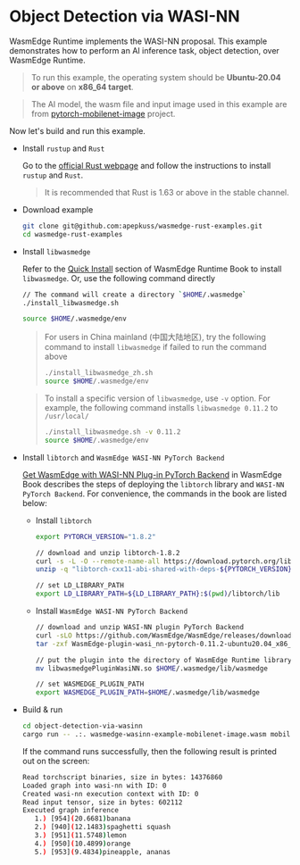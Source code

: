 # Object Detection via WASI-NN

WasmEdge Runtime implements the WASI-NN proposal. This example demonstrates how to perform an AI inference task, object detection, over WasmEdge Runtime.

> To run this example, the operating system should be **Ubuntu-20.04 or above** on **x86_64 target**.

> The AI model, the wasm file and input image used in this example are from [pytorch-mobilenet-image](https://github.com/second-state/WasmEdge-WASINN-examples/blob/master/pytorch-mobilenet-image/README.md) project.

Now let's build and run this example.

- Install `rustup` and `Rust`

  Go to the [official Rust webpage](https://www.rust-lang.org/tools/install) and follow the instructions to install `rustup` and `Rust`.

  > It is recommended that Rust is 1.63 or above in the stable channel.

- Download example

  ```bash
  git clone git@github.com:apepkuss/wasmedge-rust-examples.git
  cd wasmedge-rust-examples
  ```

- Install `libwasmedge`

  Refer to the [Quick Install](https://wasmedge.org/book/en/quick_start/install.html#quick-install) section of WasmEdge Runtime Book to install `libwasmedge`. Or, use the following command directly

  ```bash
  // The command will create a directory `$HOME/.wasmedge`
  ./install_libwasmedge.sh

  source $HOME/.wasmedge/env
  ```

  > For users in China mainland (中国大陆地区), try the following command to install `libwasmedge` if failed to run the command above
  >
  > ```bash
  > ./install_libwasmedge_zh.sh
  > source $HOME/.wasmedge/env
  > ```

  > To install a specific version of `libwasmedge`, use `-v` option. For example, the following command installs `libwasmedge 0.11.2` to `/usr/local/`
  >
  > ```bash
  > ./install_libwasmedge.sh -v 0.11.2
  > source $HOME/.wasmedge/env
  > ```

- Install `libtorch` and `WasmEdge WASI-NN PyTorch Backend`
  
  [Get WasmEdge with WASI-NN Plug-in PyTorch Backend](https://wasmedge.org/book/en/write_wasm/rust/wasinn.html#get-wasmedge-with-wasi-nn-plug-in-pytorch-backend) in WasmEdge Book describes the steps of deploying the `libtorch` library and `WASI-NN PyTorch Backend`. For convenience, the commands in the book are listed below:

  - Install `libtorch`

    ```bash
    export PYTORCH_VERSION="1.8.2"
    
    // download and unzip libtorch-1.8.2
    curl -s -L -O --remote-name-all https://download.pytorch.org/libtorch/lts/1.8/cpu/libtorch-cxx11-abi-shared-with-deps-${PYTORCH_VERSION}%2Bcpu.zip
    unzip -q "libtorch-cxx11-abi-shared-with-deps-${PYTORCH_VERSION}%2Bcpu.zip"

    // set LD_LIBRARY_PATH
    export LD_LIBRARY_PATH=${LD_LIBRARY_PATH}:$(pwd)/libtorch/lib
    ```

  - Install `WasmEdge WASI-NN PyTorch Backend`

    ```bash
    // download and unzip WASI-NN plugin PyTorch Backend
    curl -sLO https://github.com/WasmEdge/WasmEdge/releases/download/0.11.2/WasmEdge-plugin-wasi_nn-pytorch-0.11.2-ubuntu20.04_x86_64.tar.gz
    tar -zxf WasmEdge-plugin-wasi_nn-pytorch-0.11.2-ubuntu20.04_x86_64.tar.gz
    
    // put the plugin into the directory of WasmEdge Runtime library
    mv libwasmedgePluginWasiNN.so $HOME/.wasmedge/lib/wasmedge
    
    // set WASMEDGE_PLUGIN_PATH
    export WASMEDGE_PLUGIN_PATH=$HOME/.wasmedge/lib/wasmedge
    ```

- Build & run

  ```bash
  cd object-detection-via-wasinn
  cargo run -- .:. wasmedge-wasinn-example-mobilenet-image.wasm mobilenet.pt input.jpg
  ```

  If the command runs successfully, then the following result is printed out on the screen:

  ```bash
  Read torchscript binaries, size in bytes: 14376860
  Loaded graph into wasi-nn with ID: 0
  Created wasi-nn execution context with ID: 0
  Read input tensor, size in bytes: 602112
  Executed graph inference
     1.) [954](20.6681)banana
     2.) [940](12.1483)spaghetti squash
     3.) [951](11.5748)lemon
     4.) [950](10.4899)orange
     5.) [953](9.4834)pineapple, ananas
  ```
